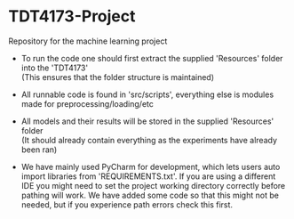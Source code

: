 # TDT4173-Project  
Repository for the machine learning project  
+ To run the code one should first extract the supplied 'Resources' folder into the 'TDT4173' <br>
(This ensures that the folder structure is maintained)

+ All runnable code is found in 'src/scripts', everything else is modules made for preprocessing/loading/etc

+ All models and their results will be stored in the supplied 'Resources' folder <br>
(It should already contain everything as the experiments have already been ran)

+ We have mainly used PyCharm for development, which lets users auto import libraries from 'REQUIREMENTS.txt'.
If you are using a different IDE you might need to set the project working directory correctly before pathing will work.
We have added some code so that this might not be needed, but if you experience path errors check this first.
